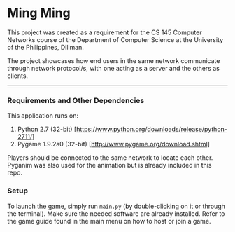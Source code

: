 # Ming Ming

This project was created as a requirement for the CS 145 Computer Networks course of the Department of Computer Science at the University of the Philippines, Diliman.

The project showcases how end users in the same network communicate through network protocol/s, with one acting as a server and the others as clients.

-----------------------

### Requirements and Other Dependencies

This application runs on:

1. Python 2.7 (32-bit) [https://www.python.org/downloads/release/python-2711/]
2. Pygame 1.9.2a0 (32-bit) [http://www.pygame.org/download.shtml]

Players should be connected to the same network to locate each other. Pyganim was also used for the animation but is already included in this repo.


### Setup

To launch the game, simply run `main.py` (by double-clicking on it or through the terminal). Make sure the needed software are already installed. Refer to the game guide found in the main menu on how to host or join a game.